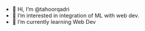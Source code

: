 - 👋 Hi, I’m @tahoorqadri
- 👀 I’m interested in integration of ML with web dev.
- 🌱 I’m currently learning Web Dev

<!---
tahoorqadri/tahoorqadri is a ✨ special ✨ repository because its `README.md` (this file) appears on your GitHub profile.
You can click the Preview link to take a look at your changes.
--->
